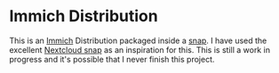 # Immich Distribution

This is an [Immich](https://immich.app/) Distribution packaged inside a [snap](https://snapcraft.io/docs). I have used the excellent [Nextcloud snap](https://github.com/nextcloud-snap/nextcloud-snap/) as an inspiration for this. This is still a work in progress and it's possible that I never finish this project.

